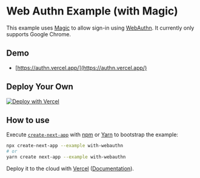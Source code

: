 # Web Authn Example (with Magic)

This example uses [Magic](http://magic.link/) to allow sign-in using [WebAuthn](https://webauthn.io/). It currently only supports Google Chrome.

## Demo

- [https://authn.vercel.app/](https://authn.vercel.app/)

## Deploy Your Own

[![Deploy with Vercel](https://vercel.com/button)](https://vercel.com/new/git/external?repository-url=https%3A%2F%2Fgithub.com%2Fvercel-solutions%2Fnextjs-web-authn&project-name=magic-webauthn&repository-name=magic-webauthn&demo-title=Magic%20WebAuthn&demo-url=https%3A%2F%2Fauthn.vercel.app)

## How to use

Execute [`create-next-app`](https://github.com/vercel/next.js/tree/canary/packages/create-next-app) with [npm](https://docs.npmjs.com/cli/init) or [Yarn](https://yarnpkg.com/lang/en/docs/cli/create/) to bootstrap the example:

```bash
npx create-next-app --example with-webauthn
# or
yarn create next-app --example with-webauthn
```

Deploy it to the cloud with [Vercel](https://vercel.com/new?utm_source=github&utm_medium=readme&utm_campaign=next-example) ([Documentation](https://nextjs.org/docs/deployment)).
